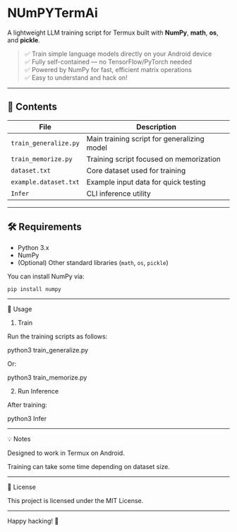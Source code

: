 # NUmPYTermAi

A lightweight LLM training script for Termux built with **NumPy**, **math**, **os**, and **pickle**.

> ✅ Train simple language models directly on your Android device  
> ✅ Fully self-contained — no TensorFlow/PyTorch needed  
> ✅ Powered by NumPy for fast, efficient matrix operations  
> ✅ Easy to understand and hack on!

---

## 📂 Contents

| File                  | Description                                |
|------------------------|--------------------------------------------|
| `train_generalize.py`  | Main training script for generalizing model |
| `train_memorize.py`    | Training script focused on memorization    |
| `dataset.txt`          | Core dataset used for training             |
| `example.dataset.txt`  | Example input data for quick testing      |
| `Infer`                | CLI inference utility                     |

---

## 🛠️ Requirements

- Python 3.x
- NumPy
- (Optional) Other standard libraries (`math`, `os`, `pickle`)

You can install NumPy via:
```bash
pip install numpy
```

---

🚀 Usage

1. Train

Run the training scripts as follows:

python3 train_generalize.py

Or:

python3 train_memorize.py

2. Run Inference

After training:

python3 Infer


---

💡 Notes

Designed to work in Termux on Android.

Training can take some time depending on dataset size.

---

📜 License

This project is licensed under the MIT License.


---

Happy hacking! 🎉
